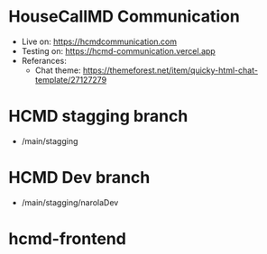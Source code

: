 # HouseCallMD Communication

- Live on: https://hcmdcommunication.com
- Testing on: https://hcmd-communication.vercel.app
- Referances:
  - Chat theme: https://themeforest.net/item/quicky-html-chat-template/27127279


# HCMD stagging branch
- /main/stagging

# HCMD Dev branch
- /main/stagging/narolaDev
# hcmd-frontend
